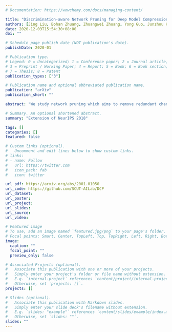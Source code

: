 ```yaml
---
# Documentation: https://wowchemy.com/docs/managing-content/

title: "Discrimination-aware Network Pruning for Deep Model Compression"
authors: [Jing Liu, Bohan Zhuang, Zhuangwei Zhuang, Yong Guo, Junzhou Huang, Jinhui Zhu, Mingkui Tan]
date: 2020-12-03T15:54:30+08:00
doi: ""

# Schedule page publish date (NOT publication's date).
publishDate: 2020-01

# Publication type.
# Legend: 0 = Uncategorized; 1 = Conference paper; 2 = Journal article;
# 3 = Preprint / Working Paper; 4 = Report; 5 = Book; 6 = Book section;
# 7 = Thesis; 8 = Patent
publication_types: ["3"]

# Publication name and optional abbreviated publication name.
publication: "arXiv"
publication_short: ""

abstract: "We study network pruning which aims to remove redundant channels/kernels and hence speed up the inference of deep networks. Existing pruning methods either train from scratch with sparsity constraints or minimize the reconstruction error between the feature maps of the pre-trained models and the compressed ones. Both strategies suffer from some limitations: the former kind is computationally expensive and difficult to converge, while the latter kind optimizes the reconstruction error but ignores the discriminative power of channels. In this paper, we propose a simple-yet-effective method called discrimination-aware channel pruning (DCP) to choose the channels that actually contribute to the discriminative power. Note that a channel often consists of a set of kernels. Besides the redundancy in channels, some kernels in a channel may also be redundant and fail to contribute to the discriminative power of the network, resulting in kernel level redundancy. To solve this, we propose a discrimination-aware kernel pruning (DKP) method to further compress deep networks by removing redundant kernels. To prevent DCP/DKP from selecting redundant channels/kernels, we propose a new adaptive stopping condition, which helps to automatically determine the number of selected channels/kernels and often results in more compact models with better performance. Extensive experiments on both image classification and face recognition demonstrate the effectiveness of our methods. For example, on ILSVRC-12, the resultant ResNet-50 model with 30% reduction of channels even outperforms the baseline model by 0.36% in terms of Top-1 accuracy. The pruned MobileNetV1 and MobileNetV2 achieve 1.93x and 1.42x inference acceleration on a mobile device, respectively, with negligible performance degradation. The source code and the pre-trained models are available at https://github.com/SCUT-AILab/DCP."

# Summary. An optional shortened abstract.
summary: "Extension of NeurIPS 2018"

tags: []
categories: []
featured: false

# Custom links (optional).
#   Uncomment and edit lines below to show custom links.
# links:
# - name: Follow
#   url: https://twitter.com
#   icon_pack: fab
#   icon: twitter

url_pdf: https://arxiv.org/abs/2001.01050
url_code: https://github.com/SCUT-AILab/DCP
url_dataset:
url_poster:
url_project:
url_slides:
url_source:
url_video:

# Featured image
# To use, add an image named `featured.jpg/png` to your page's folder. 
# Focal points: Smart, Center, TopLeft, Top, TopRight, Left, Right, BottomLeft, Bottom, BottomRight.
image:
  caption: ""
  focal_point: ""
  preview_only: false

# Associated Projects (optional).
#   Associate this publication with one or more of your projects.
#   Simply enter your project's folder or file name without extension.
#   E.g. `internal-project` references `content/project/internal-project/index.md`.
#   Otherwise, set `projects: []`.
projects: []

# Slides (optional).
#   Associate this publication with Markdown slides.
#   Simply enter your slide deck's filename without extension.
#   E.g. `slides: "example"` references `content/slides/example/index.md`.
#   Otherwise, set `slides: ""`.
slides: ""
---
```


